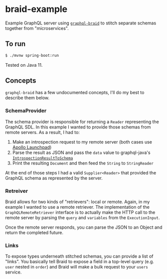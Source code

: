 # braid-example

Example GraphQL server using [`graphql-braid`](https://bitbucket.org/atlassian/graphql-braid) to stitch separate schemas together from "microservices".

## To run

```bash
$ ./mvnw spring-boot:run
```

Tested on Java 11.

## Concepts

`graphql-braid` has a few undocumented concepts, I'll do my best to describe them below.

### SchemaProvider

The schema provider is responsible for returning a `Reader` representing the GraphQL SDL. In this example I wanted to provide those schemas from remote servers. As a result, I had to:

1. Make an introspection request to my remote server (both cases use [Apollo Launchpad](https://launchpad.graphql.com))
1. Parse the result as JSON and pass the `data` value to graphql-java's [`IntrospectionResultToSchema`](https://github.com/graphql-java/graphql-java/blob/9a2d4e97d582d35784f8687bb72402f92b785cd4/src/main/java/graphql/introspection/IntrospectionResultToSchema.java)
1. Print the resulting `Document` and then feed the `String` to `StringReader`

At the end of those steps I had a valid `Supplier<Reader>` that provided the GraphQL schema as represented by the server.

### Retreiver

Braid allows for two kinds of "retrievers": local or remote. Again, in my example I wanted to use a remote retriever. The implementation of the `GraphQLRemoteRetriever` interface is to actually make the HTTP call to the remote server by parsing the `query` and `variables` from the `ExecutionInput`.

Once the remote server responds, you can parse the JSON to an Object and return the completed future.

### Links

To expose types underneath stitched schemas, you can provide a list of "links". You basically tell Braid to expose a field in a top-level query (e.g. `user` nested in `order`) and Braid will make a bulk request to your `users` service.
